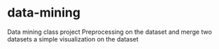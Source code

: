 # data-mining
Data mining class project
Preprocessing on the dataset and merge two datasets
a simple visualization on the dataset 
